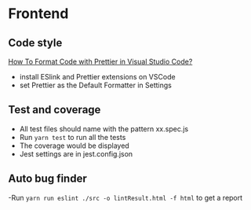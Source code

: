 # Frontend

## Code style

[How To Format Code with Prettier in Visual Studio Code?](https://www.digitalocean.com/community/tutorials/how-to-format-code-with-prettier-in-visual-studio-code#:~:text=To%20open%20the%20command%20palette,and%20then%20choose%20Format%20Document.&text=Then%20choose%20Prettier%20%2D%20Code%20Formatter.)

- install ESlink and Prettier extensions on VSCode
- set Prettier as the Default Formatter in Settings

## Test and coverage

- All test files should name with the pattern xx.spec.js
- Run `yarn test` to run all the tests
- The coverage would be displayed
- Jest settings are in jest.config.json

## Auto bug finder

-Run `yarn run eslint ./src -o lintResult.html -f html` to get a report
